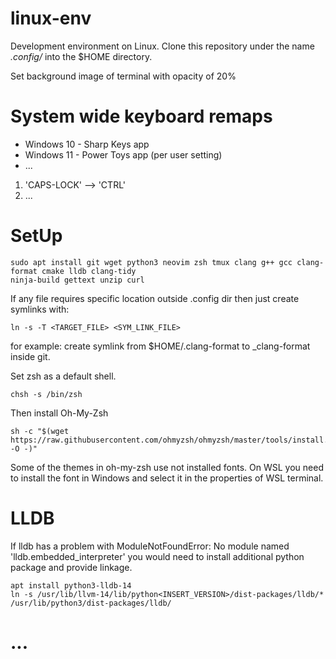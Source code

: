 # linux-env
Development environment on Linux. Clone this repository under the name *.config/*
into the $HOME directory.

Set background image of terminal with opacity of 20%

# System wide keyboard remaps

* Windows 10 - Sharp Keys app
* Windows 11 - Power Toys app (per user setting)
* ...

1. 'CAPS-LOCK' --> 'CTRL'
2. ...


# SetUp
```
sudo apt install git wget python3 neovim zsh tmux clang g++ gcc clang-format cmake lldb clang-tidy
ninja-build gettext unzip curl
```

If any file requires specific location outside .config dir then just create
symlinks with:
```
ln -s -T <TARGET_FILE> <SYM_LINK_FILE>
```
for example:
create symlink from $HOME/.clang-format to \_clang-format inside git.

Set zsh as a default shell.
```
chsh -s /bin/zsh
```

Then install Oh-My-Zsh
```
sh -c "$(wget https://raw.githubusercontent.com/ohmyzsh/ohmyzsh/master/tools/install.sh -O -)"
```

Some of the themes in oh-my-zsh use not installed fonts. On WSL you need to
install the font in Windows and select it in the properties of WSL terminal.


# LLDB
If lldb has a problem with
ModuleNotFoundError: No module named 'lldb.embedded\_interpreter'
you would need to install additional python package and provide linkage.
```
apt install python3-lldb-14
ln -s /usr/lib/llvm-14/lib/python<INSERT_VERSION>/dist-packages/lldb/* /usr/lib/python3/dist-packages/lldb/
```

# ...
